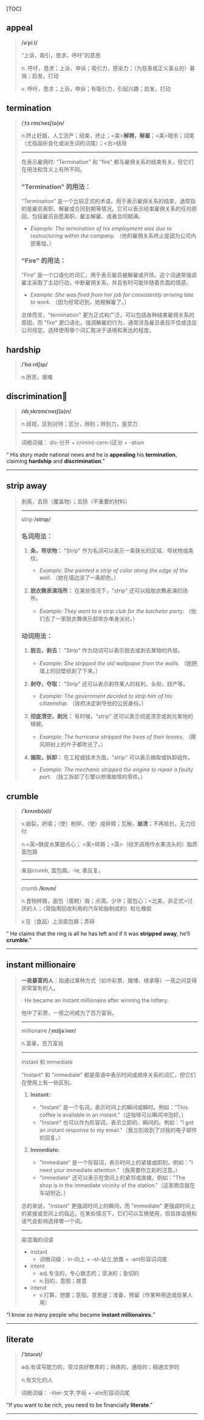[TOC]

## appeal

> **/əˈpiːl/**
>
> “上诉，吸引，恳求，呼吁”的意思
>
> n.
> 呼吁，恳求；上诉，申诉；吸引力，感染力；（为慈善或正义事业的）募捐；启发，打动
>
> v.
> 呼吁，恳求；上诉，申诉；有吸引力，引起兴趣；启发，打动

## termination

> **/ˌtɜːrmɪˈneɪʃ(ə)n/**
>
> n.终止妊娠，人工流产；结束，终止；<美>**解聘，解雇**；<美>暗杀；词尾（尤指屈折变化或派生词的词尾）；<古>结局
> 
>---
> 
>在表示雇佣时:
> "Termination" 和 "fire" 都与雇佣关系的结束有关，但它们在用法和含义上有所不同。
> 
>### "Termination" 的用法：
> 
>"Termination" 是一个比较正式的术语，用于表示雇佣关系的结束，通常指的是雇员离职、解雇或合同到期等情况。它可以表示结束雇佣关系的任何原因，包括雇员自愿离职、雇主解雇、或者合同期满。
> 
>- *Example: The termination of his employment was due to restructuring within the company.*
>   （他的雇佣关系终止是因为公司内部重组。）
> 
>### "Fire" 的用法：
> 
>"Fire" 是一个口语化的词汇，用于表示雇员被解雇或开除。这个词通常强调雇主采取了主动行动，中断雇佣关系，并且有时可能伴随着负面的情感。
> 
>- *Example: She was fired from her job for consistently arriving late to work.*
>   （因为经常迟到，她被解雇了。）
> 
>总体而言，"termination" 更为正式和广泛，可以包括各种结束雇佣关系的原因，而 "fire" 更口语化，强调解雇的行为，通常涉及雇员表现不佳或违反公司规定。选择使用哪个词汇取决于语境和表达的程度。

## hardship

> **/ˈhɑːrdʃɪp/**
>
> n.困苦，艰难
> 

## discrimination🚩

> **/dɪˌskrɪmɪˈneɪʃ(ə)n/**
>
> n.歧视，区别对待；区分，辨别；辨别力，鉴赏力
>
> ---
>
> 词根词缀： dis-分开 + crimin(-cern-)区分 + -ation
>

“ His story made national news and he is **appealing** his **termination**, claiming **hardship** and **discrimination**.”

---

## strip away

> 剥离，去除（覆盖物）；去除（不重要的材料）
>
> ---
>
> strip  **/strɪp/**
>
> ### 名词用法：
>
> 1. **条，带状物：** "Strip" 作为名词可以表示一条狭长的区域、带状物或条纹。
>
>    - *Example: She painted a strip of color along the edge of the wall.*
>      （她在墙边涂了一条颜色。）
>
> 2. **脱衣舞表演场所：** 在某些情况下，"strip" 还可以指脱衣舞表演的场所。
>
>    - *Example: They went to a strip club for the bachelor party.*
>      （他们去了一家脱衣舞俱乐部举办单身派对。）
>
> ### 动词用法：
>
> 1. **脱去，剥去：** "Strip" 作为动词可以表示脱去或剥去某物的外层。
>
>    - *Example: She stripped the old wallpaper from the walls.*
>      （她把墙上的旧壁纸剥了下来。）
>
> 2. **剥夺，夺取：** "Strip" 还可以表示剥夺某人的权利、头衔、财产等。
>
>    - *Example: The government decided to strip him of his citizenship.*
>      （政府决定剥夺他的公民身份。）
>
> 3. **彻底清空，剥光：** 有时候，"strip" 还可以表示彻底清空或剥光某地的植被。
>
>    - *Example: The hurricane stripped the trees of their leaves.*
>      （飓风把树上的叶子都吹光了。）
>
> 4. **摘取，拆卸：** 在工程或技术方面，"strip" 可以表示摘取或拆卸组件。
>
>    - *Example: The mechanic stripped the engine to repair a faulty part.*
>      （技工拆卸了引擎以修理故障的零件。）
>

## crumble

> **/ˈkrʌmb(ə)l/**
>
> v.崩裂，坍塌；（使）粉碎，（使）成碎屑；瓦解，**崩溃**；不再抵抗，无力应付
>
> n.<英>酥皮水果甜点心； <美>碎屑；<英>（经烹调用作水果浇头的）脂质面包屑
>
> ---
>
> 来自crumb, 面包屑。-le, 表反复。
>
> ---
>
> crumb **/krʌm/**
>
> n.食物碎屑，面包（蛋糕）屑；点滴，少许；面包心；<北美，非正式>讨厌的人；（常指用回收利用的汽车轮胎制成的）粒化橡胶
>
> v.在（食品）上涂面包屑；弄碎

“ He claims that the ring is all he has left and if it was **stripped away**, he’ll **crumble**.”

---

## instant millionaire

> **一夜暴富的人**：指通过某种方式（如中彩票、赌博、继承等）一夜之间变得非常富有的人。
>
> · He became an instant millionaire after winning the lottery.
>
> 他中了彩票，一夜之间成为了百万富翁。
>
> ---
>
> millionaire **/ˌmɪljəˈner/**
>
> n.富豪，百万富翁
>
> ---
>
> instant 和 immediate
>
> "Instant" 和 "immediate" 都是英语中表示时间或顺序关系的词汇，但它们在使用上有一些区别。
>
> 1. **Instant:**
>    - "Instant" 是一个名词，表示时间上的瞬间或瞬时。例如："This coffee is available in an instant."（这咖啡可以瞬间冲泡好。）
>    - "Instant" 也可以作为形容词，表示立即的、瞬间的。例如："I got an instant response to my email."（我立刻收到了对我的电子邮件的回复。）
>
> 2. **Immediate:**
>    - "Immediate" 是一个形容词，表示时间上的紧接或即刻。例如："I need your immediate attention."（我需要你立刻的注意。）
>    - "Immediate" 还可以表示在空间上的紧邻或直接。例如："The shop is in the immediate vicinity of the station."（这家商店就在车站附近。）
>
> 总的来说，"instant" 更强调时间上的瞬间，而 "immediate" 更强调时间上的紧接或空间上的临近。在某些情况下，它们可以互换使用，但具体语境和语气会影响选择哪一个词。
>
> ---
>
> 易混淆的词语
>
> - instant
>   - 词根词缀： in-向上 + -st-站立,放置 + -ant形容词词尾
> - intent
>   - adj.专注的，专心致志的；坚决的；急切的
>   - n.目的，意图；故意
> - intend
>   - v.打算，想要；意指，意思是；准备，预留（作某种用途或给某人用）

“I know so many people who became **instant millionaires.**”

---

## literate

> **/ˈlɪtərət/**
>
> adj.有读写能力的，受过良好教育的；熟练的，通晓的；精通文学的
>
> n.有文化的人
>
> 词根词缀： -liter-文字,字母 + -ate形容词词尾

“If you want to be rich, you need to be financially **literate**.”

---

